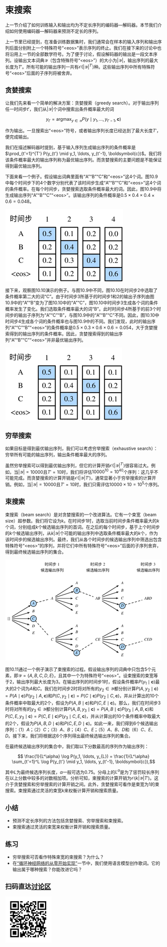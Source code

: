 # 束搜索

上一节介绍了如何训练输入和输出均为不定长序列的编码器—解码器。本节我们介绍如何使用编码器—解码器来预测不定长的序列。

上一节里已经提到，在准备训练数据集时，我们通常会在样本的输入序列和输出序列后面分别附上一个特殊符号“&lt;eos&gt;”表示序列的终止。我们在接下来的讨论中也将沿用上一节的全部数学符号。为了便于讨论，假设解码器的输出是一段文本序列。设输出文本词典$\mathcal{Y}$（包含特殊符号“&lt;eos&gt;”）的大小为$\left|\mathcal{Y}\right|$，输出序列的最大长度为$T'$。所有可能的输出序列一共有$\mathcal{O}(\left|\mathcal{Y}\right|^{T'})$种。这些输出序列中所有特殊符号“&lt;eos&gt;”后面的子序列将被舍弃。


## 贪婪搜索

让我们先来看一个简单的解决方案：贪婪搜索（greedy search）。对于输出序列任一时间步$t'$，我们从$|\mathcal{Y}|$个词中搜索出条件概率最大的词

$$y_{t'} = \operatorname*{argmax}_{y \in \mathcal{Y}} P(y \mid y_1, \ldots, y_{t'-1}, \boldsymbol{c})$$

作为输出。一旦搜索出“&lt;eos&gt;”符号，或者输出序列长度已经达到了最大长度$T'$，便完成输出。

我们在描述解码器时提到，基于输入序列生成输出序列的条件概率是$\prod_{t'=1}^{T'} P(y_{t'} \mid y_1, \ldots, y_{t'-1}, \boldsymbol{c})$。我们将该条件概率最大的输出序列称为最优输出序列。而贪婪搜索的主要问题是不能保证得到最优输出序列。

下面来看一个例子。假设输出词典里面有“A”“B”“C”和“&lt;eos&gt;”这4个词。图10.9中每个时间步下的4个数字分别代表了该时间步生成“A”“B”“C”和“&lt;eos&gt;”这4个词的条件概率。在每个时间步，贪婪搜索选取条件概率最大的词。因此，图10.9中将生成输出序列“A”“B”“C”“&lt;eos&gt;”。该输出序列的条件概率是$0.5\times0.4\times0.4\times0.6 = 0.048$。


![在每个时间步，贪婪搜索选取条件概率最大的词](../img/s2s_prob1.svg)


接下来，观察图10.10演示的例子。与图10.9中不同，图10.10在时间步2中选取了条件概率第二大的词“C”。由于时间步3所基于的时间步1和2的输出子序列由图10.9中的“A”“B”变为了图10.10中的“A”“C”，图10.10中时间步3生成各个词的条件概率发生了变化。我们选取条件概率最大的词“B”。此时时间步4所基于的前3个时间步的输出子序列为“A”“C”“B”，与图10.9中的“A”“B”“C”不同。因此，图10.10中时间步4生成各个词的条件概率也与图10.9中的不同。我们发现，此时的输出序列“A”“C”“B”“&lt;eos&gt;”的条件概率是$0.5\times0.3\times0.6\times0.6=0.054$，大于贪婪搜索得到的输出序列的条件概率。因此，贪婪搜索得到的输出序列“A”“B”“C”“&lt;eos&gt;”并非最优输出序列。

![在时间步2选取条件概率第二大的词“C”](../img/s2s_prob2.svg)

## 穷举搜索

如果目标是得到最优输出序列，我们可以考虑穷举搜索（exhaustive search）：穷举所有可能的输出序列，输出条件概率最大的序列。

虽然穷举搜索可以得到最优输出序列，但它的计算开销$\mathcal{O}(\left|\mathcal{Y}\right|^{T'})$很容易过大。例如，当$|\mathcal{Y}|=10000$且$T'=10$时，我们将评估$10000^{10} = 10^{40}$个序列：这几乎不可能完成。而贪婪搜索的计算开销是$\mathcal{O}(\left|\mathcal{Y}\right|T')$，通常显著小于穷举搜索的计算开销。例如，当$|\mathcal{Y}|=10000$且$T'=10$时，我们只需评估$10000\times10=10^5$个序列。


## 束搜索

束搜索（beam search）是对贪婪搜索的一个改进算法。它有一个束宽（beam size）超参数。我们将它设为$k$。在时间步1时，选取当前时间步条件概率最大的$k$个词，分别组成$k$个候选输出序列的首词。在之后的每个时间步，基于上个时间步的$k$个候选输出序列，从$k\left|\mathcal{Y}\right|$个可能的输出序列中选取条件概率最大的$k$个，作为该时间步的候选输出序列。最终，我们从各个时间步的候选输出序列中筛选出包含特殊符号“&lt;eos&gt;”的序列，并将它们中所有特殊符号“&lt;eos&gt;”后面的子序列舍弃，得到最终候选输出序列的集合。


![束搜索的过程。束宽为2，输出序列最大长度为3。候选输出序列有$A$、$C$、$AB$、$CE$、$ABD$和$CED$](../img/beam_search.svg)

图10.11通过一个例子演示了束搜索的过程。假设输出序列的词典中只包含5个元素，即$\mathcal{Y} = \{A, B, C, D, E\}$，且其中一个为特殊符号“&lt;eos&gt;”。设束搜索的束宽等于2，输出序列最大长度为3。在输出序列的时间步1时，假设条件概率$P(y_1 \mid \boldsymbol{c})$最大的2个词为$A$和$C$。我们在时间步2时将对所有的$y_2 \in \mathcal{Y}$都分别计算$P(A, y_2 \mid \boldsymbol{c}) = P(A \mid \boldsymbol{c})P(y_2 \mid A, \boldsymbol{c})$和$P(C, y_2 \mid \boldsymbol{c}) = P(C \mid \boldsymbol{c})P(y_2 \mid C, \boldsymbol{c})$，并从计算出的10个条件概率中取最大的2个，假设为$P(A, B \mid \boldsymbol{c})$和$P(C, E \mid \boldsymbol{c})$。那么，我们在时间步3时将对所有的$y_3 \in \mathcal{Y}$都分别计算$P(A, B, y_3 \mid \boldsymbol{c}) = P(A, B \mid \boldsymbol{c})P(y_3 \mid A, B, \boldsymbol{c})$和$P(C, E, y_3 \mid \boldsymbol{c}) = P(C, E \mid \boldsymbol{c})P(y_3 \mid C, E, \boldsymbol{c})$，并从计算出的10个条件概率中取最大的2个，假设为$P(A, B, D \mid \boldsymbol{c})$和$P(C, E, D \mid  \boldsymbol{c})$。如此一来，我们得到6个候选输出序列：（1）$A$；（2）$C$；（3）$A$、$B$；（4）$C$、$E$；（5）$A$、$B$、$D$和（6）$C$、$E$、$D$。接下来，我们将根据这6个序列得出最终候选输出序列的集合。



在最终候选输出序列的集合中，我们取以下分数最高的序列作为输出序列：

$$ \frac{1}{L^\alpha} \log P(y_1, \ldots, y_{L}) = \frac{1}{L^\alpha} \sum_{t'=1}^L \log P(y_{t'} \mid y_1, \ldots, y_{t'-1}, \boldsymbol{c}),$$

其中$L$为最终候选序列长度，$\alpha$一般可选为0.75。分母上的$L^\alpha$是为了惩罚较长序列在以上分数中较多的对数相加项。分析可知，束搜索的计算开销为$\mathcal{O}(k\left|\mathcal{Y}\right|T')$。这介于贪婪搜索和穷举搜索的计算开销之间。此外，贪婪搜索可看作是束宽为1的束搜索。束搜索通过灵活的束宽$k$来权衡计算开销和搜索质量。


## 小结

* 预测不定长序列的方法包括贪婪搜索、穷举搜索和束搜索。
* 束搜索通过灵活的束宽来权衡计算开销和搜索质量。


## 练习

* 穷举搜索可否看作特殊束宽的束搜索？为什么？
* 在[“循环神经网络的从零开始实现”](../chapter_recurrent-neural-networks/rnn-scratch.html)一节中，我们使用语言模型创作歌词。它的输出属于哪种搜索？你能改进它吗？




## 扫码直达[讨论区](https://discuss.gluon.ai/t/topic/6817)

![](../img/qr_beam-search.svg)
